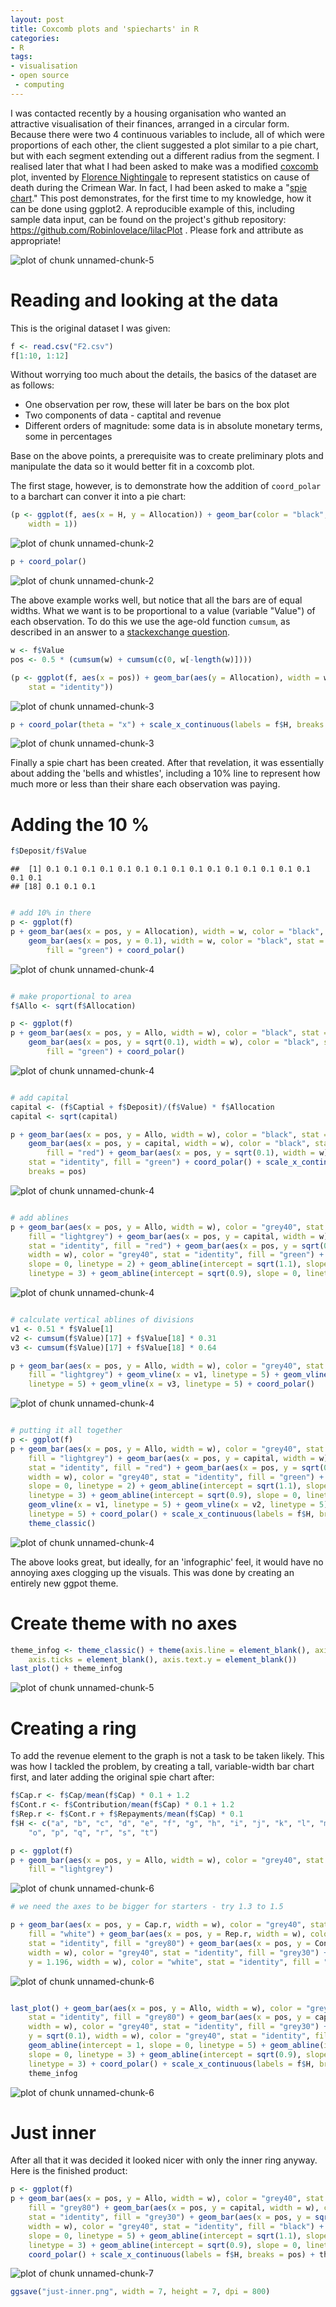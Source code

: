 ```yaml
---
layout: post
title: Coxcomb plots and 'spiecharts' in R
categories:
- R
tags:
- visualisation
- open source
 - computing
---
```



I was contacted recently by a housing organisation who wanted 
an attractive visualisation of their finances, arranged in a circular 
form. Because there were two 4 continuous variables to include, all
of which were proportions of each other, the client suggested a plot
similar to a pie chart, but with each segment extending out a different
radius from the segment. I realised later that what I had been asked to 
make was a modified [coxcomb](http://en.wikipedia.org/wiki/Coxcomb_diagram#Polar_area_diagram) 
plot, invented by 
[Florence Nightingale](http://en.wikipedia.org/wiki/Florence_Nightingale) 
to represent statistics on cause of death during the Crimean War.
In fact, I had been asked to make a "[spie chart](http://www.cs.huji.ac.il/~feit/papers/Spie03TR.pdf)."
This post demonstrates, for the first time to my knowledge, how it can be done 
using ggplot2. A reproducible example of this, including sample data input, can be 
found on the project's github repository: https://github.com/Robinlovelace/lilacPlot . Please fork and attribute as appropriate!

![plot of chunk unnamed-chunk-5](https://raw.github.com/Robinlovelace/robinlovelace.github.io/master/figure/unnamed-chunk-53.png) 

<!--more-->

# Reading and looking at the data

This is the original dataset I was given:


```r
f <- read.csv("F2.csv")
f[1:10, 1:12]
```


Without worrying too much about the details, the basics of the dataset are
as follows: 

 - One observation per row, these will later be bars on the box plot
 - Two components of data - captital and revenue
 - Different orders of magnitude: some data is in absolute monetary terms, some in percentages
 
Base on the above points, a prerequisite was to create preliminary plots and manipulate the 
data so it would better fit in a coxcomb plot.

The first stage, however, is to demonstrate how the addition of 
`coord_polar` to a barchart can conver it into a pie chart:


```r
(p <- ggplot(f, aes(x = H, y = Allocation)) + geom_bar(color = "black", stat = "identity", 
    width = 1))
```

![plot of chunk unnamed-chunk-2](https://raw.github.com/Robinlovelace/robinlovelace.github.io/master/figure/unnamed-chunk-21.png) 

```r
p + coord_polar()
```

![plot of chunk unnamed-chunk-2](https://raw.github.com/Robinlovelace/robinlovelace.github.io/master/figure/unnamed-chunk-22.png) 


The above example works well, but notice that all the bars are of equal widths. 
What we want is to be proportional to a value (variable "Value") of each observation.
To do this we use the age-old function `cumsum`, as described in an
answer to a [stackexchange question](http://stackoverflow.com/questions/20688376/how-to-make-variable-bar-widths-in-ggplot2-not-overlap-or-gap).


```r
w <- f$Value
pos <- 0.5 * (cumsum(w) + cumsum(c(0, w[-length(w)])))

(p <- ggplot(f, aes(x = pos)) + geom_bar(aes(y = Allocation), width = w, color = "black", 
    stat = "identity"))
```

![plot of chunk unnamed-chunk-3](https://raw.github.com/Robinlovelace/robinlovelace.github.io/master/figure/unnamed-chunk-31.png) 

```r
p + coord_polar(theta = "x") + scale_x_continuous(labels = f$H, breaks = pos)
```

![plot of chunk unnamed-chunk-3](https://raw.github.com/Robinlovelace/robinlovelace.github.io/master/figure/unnamed-chunk-32.png) 


Finally a spie chart has been created. After that revelation, it was essentially about adding the 'bells and 
whistles', including a 10% line to represent how much more or less than their share each observation was
paying.

# Adding the 10 %


```r
f$Deposit/f$Value
```

```
##  [1] 0.1 0.1 0.1 0.1 0.1 0.1 0.1 0.1 0.1 0.1 0.1 0.1 0.1 0.1 0.1 0.1 0.1
## [18] 0.1 0.1 0.1
```

```r

# add 10% in there
p <- ggplot(f)
p + geom_bar(aes(x = pos, y = Allocation), width = w, color = "black", stat = "identity") + 
    geom_bar(aes(x = pos, y = 0.1), width = w, color = "black", stat = "identity", 
        fill = "green") + coord_polar()
```

![plot of chunk unnamed-chunk-4](https://raw.github.com/Robinlovelace/robinlovelace.github.io/master/figure/unnamed-chunk-41.png) 

```r

# make proportional to area
f$Allo <- sqrt(f$Allocation)

p <- ggplot(f)
p + geom_bar(aes(x = pos, y = Allo, width = w), color = "black", stat = "identity") + 
    geom_bar(aes(x = pos, y = sqrt(0.1), width = w), color = "black", stat = "identity", 
        fill = "green") + coord_polar()
```

![plot of chunk unnamed-chunk-4](https://raw.github.com/Robinlovelace/robinlovelace.github.io/master/figure/unnamed-chunk-42.png) 

```r

# add capital
capital <- (f$Captial + f$Deposit)/(f$Value) * f$Allocation
capital <- sqrt(capital)

p + geom_bar(aes(x = pos, y = Allo, width = w), color = "black", stat = "identity") + 
    geom_bar(aes(x = pos, y = capital, width = w), color = "black", stat = "identity", 
        fill = "red") + geom_bar(aes(x = pos, y = sqrt(0.1), width = w), color = "black", 
    stat = "identity", fill = "green") + coord_polar() + scale_x_continuous(labels = f$H, 
    breaks = pos)
```

![plot of chunk unnamed-chunk-4](https://raw.github.com/Robinlovelace/robinlovelace.github.io/master/figure/unnamed-chunk-43.png) 

```r

# add ablines
p + geom_bar(aes(x = pos, y = Allo, width = w), color = "grey40", stat = "identity", 
    fill = "lightgrey") + geom_bar(aes(x = pos, y = capital, width = w), color = "grey40", 
    stat = "identity", fill = "red") + geom_bar(aes(x = pos, y = sqrt(0.1), 
    width = w), color = "grey40", stat = "identity", fill = "green") + geom_abline(intercept = 1, 
    slope = 0, linetype = 2) + geom_abline(intercept = sqrt(1.1), slope = 0, 
    linetype = 3) + geom_abline(intercept = sqrt(0.9), slope = 0, linetype = 3)
```

![plot of chunk unnamed-chunk-4](https://raw.github.com/Robinlovelace/robinlovelace.github.io/master/figure/unnamed-chunk-44.png) 

```r

# calculate vertical ablines of divisions
v1 <- 0.51 * f$Value[1]
v2 <- cumsum(f$Value)[17] + f$Value[18] * 0.31
v3 <- cumsum(f$Value)[17] + f$Value[18] * 0.64

p + geom_bar(aes(x = pos, y = Allo, width = w), color = "grey40", stat = "identity", 
    fill = "lightgrey") + geom_vline(x = v1, linetype = 5) + geom_vline(x = v2, 
    linetype = 5) + geom_vline(x = v3, linetype = 5) + coord_polar()
```

![plot of chunk unnamed-chunk-4](https://raw.github.com/Robinlovelace/robinlovelace.github.io/master/figure/unnamed-chunk-45.png) 

```r

# putting it all together
p <- ggplot(f)
p + geom_bar(aes(x = pos, y = Allo, width = w), color = "grey40", stat = "identity", 
    fill = "lightgrey") + geom_bar(aes(x = pos, y = capital, width = w), color = "grey40", 
    stat = "identity", fill = "red") + geom_bar(aes(x = pos, y = sqrt(0.1), 
    width = w), color = "grey40", stat = "identity", fill = "green") + geom_abline(intercept = 1, 
    slope = 0, linetype = 2) + geom_abline(intercept = sqrt(1.1), slope = 0, 
    linetype = 3) + geom_abline(intercept = sqrt(0.9), slope = 0, linetype = 3) + 
    geom_vline(x = v1, linetype = 5) + geom_vline(x = v2, linetype = 5) + geom_vline(x = v3, 
    linetype = 5) + coord_polar() + scale_x_continuous(labels = f$H, breaks = pos) + 
    theme_classic()
```

![plot of chunk unnamed-chunk-4](https://raw.github.com/Robinlovelace/robinlovelace.github.io/master/figure/unnamed-chunk-46.png) 


The above looks great, but ideally, for an 'infographic' feel, it would 
have no annoying axes clogging up the visuals. This was done by creating an 
entirely new ggpot theme.

# Create theme with no axes


```r
theme_infog <- theme_classic() + theme(axis.line = element_blank(), axis.title = element_blank(), 
    axis.ticks = element_blank(), axis.text.y = element_blank())
last_plot() + theme_infog
```

![plot of chunk unnamed-chunk-5](https://raw.github.com/Robinlovelace/robinlovelace.github.io/master/figure/unnamed-chunk-5.png) 


# Creating a ring

To add the revenue element to the graph is not a task to be taken likely. 
This was how I tackled the problem, by creating a tall, variable-width 
bar chart first, and later adding the original spie chart after:


```r
f$Cap.r <- f$Cap/mean(f$Cap) * 0.1 + 1.2
f$Cont.r <- f$Contribution/mean(f$Cap) * 0.1 + 1.2
f$Rep.r <- f$Cont.r + f$Repayments/mean(f$Cap) * 0.1
f$H <- c("a", "b", "c", "d", "e", "f", "g", "h", "i", "j", "k", "l", "m", "n", 
    "o", "p", "q", "r", "s", "t")

p <- ggplot(f)
p + geom_bar(aes(x = pos, y = Allo, width = w), color = "grey40", stat = "identity", 
    fill = "lightgrey")
```

![plot of chunk unnamed-chunk-6](https://raw.github.com/Robinlovelace/robinlovelace.github.io/master/figure/unnamed-chunk-61.png) 

```r
# we need the axes to be bigger for starters - try 1.3 to 1.5

p + geom_bar(aes(x = pos, y = Cap.r, width = w), color = "grey40", stat = "identity", 
    fill = "white") + geom_bar(aes(x = pos, y = Rep.r, width = w), color = "grey40", 
    stat = "identity", fill = "grey80") + geom_bar(aes(x = pos, y = Cont.r, 
    width = w), color = "grey40", stat = "identity", fill = "grey30") + geom_bar(aes(x = pos, 
    y = 1.196, width = w), color = "white", stat = "identity", fill = "white")
```

![plot of chunk unnamed-chunk-6](https://raw.github.com/Robinlovelace/robinlovelace.github.io/master/figure/unnamed-chunk-62.png) 

```r

last_plot() + geom_bar(aes(x = pos, y = Allo, width = w), color = "grey40", 
    stat = "identity", fill = "grey80") + geom_bar(aes(x = pos, y = capital, 
    width = w), color = "grey40", stat = "identity", fill = "grey30") + geom_bar(aes(x = pos, 
    y = sqrt(0.1), width = w), color = "grey40", stat = "identity", fill = "black") + 
    geom_abline(intercept = 1, slope = 0, linetype = 5) + geom_abline(intercept = sqrt(1.1), 
    slope = 0, linetype = 3) + geom_abline(intercept = sqrt(0.9), slope = 0, 
    linetype = 3) + coord_polar() + scale_x_continuous(labels = f$H, breaks = pos) + 
    theme_infog
```

![plot of chunk unnamed-chunk-6](https://raw.github.com/Robinlovelace/robinlovelace.github.io/master/figure/unnamed-chunk-63.png) 


# Just inner

After all that it was decided it looked nicer with only the inner ring anyway.
Here is the finished product:


```r
p <- ggplot(f)
p + geom_bar(aes(x = pos, y = Allo, width = w), color = "grey40", stat = "identity", 
    fill = "grey80") + geom_bar(aes(x = pos, y = capital, width = w), color = "grey40", 
    stat = "identity", fill = "grey30") + geom_bar(aes(x = pos, y = sqrt(0.1), 
    width = w), color = "grey40", stat = "identity", fill = "black") + geom_abline(intercept = 1, 
    slope = 0, linetype = 5) + geom_abline(intercept = sqrt(1.1), slope = 0, 
    linetype = 3) + geom_abline(intercept = sqrt(0.9), slope = 0, linetype = 3) + 
    coord_polar() + scale_x_continuous(labels = f$H, breaks = pos) + theme_infog
```

![plot of chunk unnamed-chunk-7](https://raw.github.com/Robinlovelace/robinlovelace.github.io/master/figure/unnamed-chunk-7.png) 

```r
ggsave("just-inner.png", width = 7, height = 7, dpi = 800)
```


